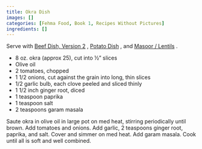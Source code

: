 ```yaml
---
title: Okra Dish
images: []
categories: [Fehma Food, Book 1, Recipes Without Pictures]
ingredients: []
---
```


Serve with [Beef Dish, Version 2](/Beef_Dish,_Version_2 "wikilink") ,
[Potato Dish](/Potato_Dish "wikilink") , and [Masoor /
Lentils](/Masoor_/_Lentils "wikilink") .

-   8 oz. okra (approx 25), cut into ½” slices
-   Olive oil
-   2 tomatoes, chopped
-   1 1/2 onions, cut against the grain into long, thin slices
-   1/2 garlic bulb, each clove peeled and sliced thinly
-   1 1/2 inch ginger root, diced
-   1 teaspoon paprika
-   1 teaspoon salt
-   2 teaspoons garam masala

Saute okra in olive oil in large pot on med heat, stirring periodically
until brown. Add tomatoes and onions. Add garlic, 2 teaspoons ginger
root, paprika, and salt. Cover and simmer on med heat. Add garam masala.
Cook until all is soft and well combined.

  
